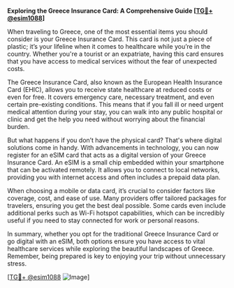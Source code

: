 **Exploring the Greece Insurance Card: A Comprehensive Guide [[TG💪+ @esim1088](https://t.me/s/esim1088)]**

When traveling to Greece, one of the most essential items you should consider is your Greece Insurance Card. This card is not just a piece of plastic; it’s your lifeline when it comes to healthcare while you’re in the country. Whether you're a tourist or an expatriate, having this card ensures that you have access to medical services without the fear of unexpected costs.

The Greece Insurance Card, also known as the European Health Insurance Card (EHIC), allows you to receive state healthcare at reduced costs or even for free. It covers emergency care, necessary treatment, and even certain pre-existing conditions. This means that if you fall ill or need urgent medical attention during your stay, you can walk into any public hospital or clinic and get the help you need without worrying about the financial burden.

But what happens if you don’t have the physical card? That's where digital solutions come in handy. With advancements in technology, you can now register for an eSIM card that acts as a digital version of your Greece Insurance Card. An eSIM is a small chip embedded within your smartphone that can be activated remotely. It allows you to connect to local networks, providing you with internet access and often includes a prepaid data plan.

When choosing a mobile or data card, it’s crucial to consider factors like coverage, cost, and ease of use. Many providers offer tailored packages for travelers, ensuring you get the best deal possible. Some cards even include additional perks such as Wi-Fi hotspot capabilities, which can be incredibly useful if you need to stay connected for work or personal reasons.

In summary, whether you opt for the traditional Greece Insurance Card or go digital with an eSIM, both options ensure you have access to vital healthcare services while exploring the beautiful landscapes of Greece. Remember, being prepared is key to enjoying your trip without unnecessary stress.

[[TG💪+ @esim1088](https://t.me/s/esim1088) ![Image](https://i.postimg.cc/Y0z9fWf4/image.png)]